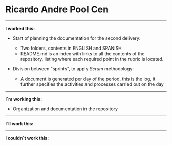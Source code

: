 # Ricardo Andre Pool Cen

---
**I worked this:**

- Start of planning the documentation for the second delivery:
  - Two folders, contents in ENGLISH and SPANISH
  - README.md is an index with links to all the contents of the repository, listing where each required point in the rubric is located.

- Division between "sprints", to apply *Scrum* methodology:
  - A document is generated per day of the period, this is the log, it further specifies the activities and processes carried out on the day

---
**I´m working this:**

- Organization and documentation in the repository

---
**I´ll work this:**

---
**I couldn´t work this:**
